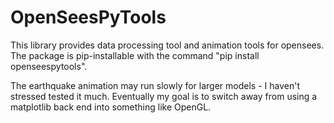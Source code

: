 # OpenSeesPyTools
This library provides data processing tool and animation tools for opensees. 
The package is pip-installable with the command "pip install openseespytools".

The earthquake animation may run slowly for larger models - I haven't stressed tested it much.
Eventually my goal is to switch away from using a matplotlib back end into something like OpenGL.
